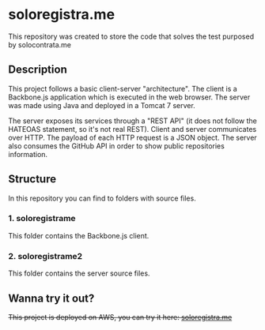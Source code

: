 # soloregistra.me

This repository was created to store the code that solves the test purposed by solocontrata.me

## Description

This project follows a basic client-server "architecture". The client is a Backbone.js application which is executed in the web browser.
The server was made using Java and deployed in a Tomcat 7 server.

The server exposes its services through a "REST API" (it does not follow the HATEOAS statement, so it's not real REST). 
Client and server communicates over HTTP. The payload of each HTTP request is a JSON object.
The server also consumes the GitHub API in order to show public repositories information.

## Structure

In this repository you can find to folders with source files.

### 1. soloregistrame

This folder contains the Backbone.js client.

### 2. soloregistrame2

This folder contains the server source files.

## Wanna try it out?

~~This project is deployed on AWS, you can try it here: [soloregistra.me](http://54.245.124.110:8080/soloregistrame)~~
